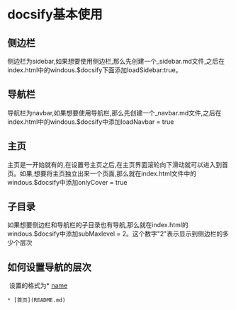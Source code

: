 # docsify基本使用

## 侧边栏

​	侧边栏为sidebar,如果想要使用侧边栏,那么先创建一个_sidebar.md文件,之后在index.html中的windous.$docsify下面添加loadSidebar:true。

## 导航栏

​	导航栏为navbar,如果想要使用导航栏,那么先创建一个_navbar.md文件,之后在index.html中的windous.$docsify中添加loadNavbar = true

## 主页

​	主页是一开始就有的,在设置号主页之后,在主页界面滚轮向下滑动就可以进入到首页。如果,想要将主页独立出来一个页面,那么就在index.html文件中的windous.$docsify中添加onlyCover = true

## 子目录

如果想要侧边栏和导航栏的子目录也有导航,那么就在index.html的windous.$docsify中添加subMaxlevel = 2。这个数字"2"表示显示到侧边栏的多少个层次

## 如何设置导航的层次

​	设置的格式为* [name](路径)

```
* [首页](README.md)
```

